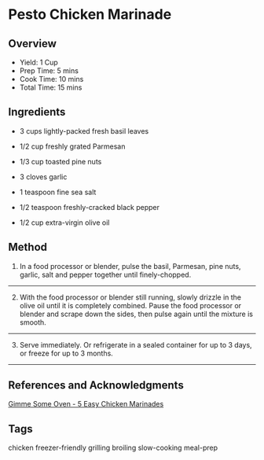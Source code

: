 # Pesto Chicken Marinade

## Overview

- Yield: 1 Cup
- Prep Time: 5 mins
- Cook Time: 10 mins
- Total Time: 15 mins

## Ingredients

- 3 cups lightly-packed fresh basil leaves

- 1/2 cup freshly grated Parmesan

- 1/3 cup toasted pine nuts

- 3 cloves garlic

- 1 teaspoon fine sea salt

- 1/2 teaspoon freshly-cracked black pepper

- 1/2 cup extra-virgin olive oil

## Method

1. In a food processor or blender, pulse the basil, Parmesan, pine nuts, garlic, salt and pepper together until finely-chopped.
---
2. With the food processor or blender still running, slowly drizzle in the olive oil until it is completely combined.  Pause the food processor or blender and scrape down the sides, then pulse again until the mixture is smooth.
---
3. Serve immediately.  Or refrigerate in a sealed container for up to 3 days, or freeze for up to 3 months.
---

## References and Acknowledgments

[Gimme Some Oven - 5 Easy Chicken Marinades](https://www.gimmesomeoven.com/easy-chicken-marinade-recipes/)

## Tags
chicken
freezer-friendly
grilling
broiling
slow-cooking
meal-prep
